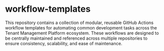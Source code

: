 # workflow-templates
This repository contains a collection of modular, reusable GitHub Actions workflow templates for automating common development tasks across the Tenant Management Platform ecosystem. These workflows are designed to be centrally maintained and referenced across multiple repositories to ensure consistency, scalability, and ease of maintenance.
